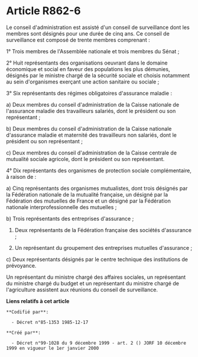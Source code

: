 # Article R862-6

Le conseil d'administration est assisté d'un conseil de surveillance dont les membres sont désignés pour une durée de cinq
ans. Ce conseil de surveillance est composé de trente membres comprenant :

1° Trois membres de l'Assemblée nationale et trois membres du Sénat ;

2° Huit représentants des organisations oeuvrant dans le domaine économique et social en faveur des populations les plus
démunies, désignés par le ministre chargé de la sécurité sociale et choisis notamment au sein d'organismes exerçant une
action sanitaire ou sociale ;

3° Six représentants des régimes obligatoires d'assurance maladie :

a) Deux membres du conseil d'administration de la Caisse nationale de l'assurance maladie des travailleurs salariés, dont le
président ou son représentant ;

b) Deux membres du conseil d'administration de la Caisse nationale d'assurance maladie et maternité des travailleurs non
salariés, dont le président ou son représentant ;

c) Deux membres du conseil d'administration de la Caisse centrale de mutualité sociale agricole, dont le président ou son
représentant.

4° Dix représentants des organismes de protection sociale complémentaire, à raison de :

a) Cinq représentants des organismes mutualistes, dont trois désignés par la Fédération nationale de la mutualité française,
un désigné par la Fédération des mutuelles de France et un désigné par la Fédération nationale interprofessionnelle des
mutuelles ;

b) Trois représentants des entreprises d'assurance ;

1. Deux représentants de la Fédération française des sociétés d'assurance ;

2. Un représentant du groupement des entreprises mutuelles d'assurance ;

c) Deux représentants désignés par le centre technique des institutions de prévoyance.

Un représentant du ministre chargé des affaires sociales, un représentant du ministre chargé du budget et un représentant du
ministre chargé de l'agriculture assistent aux réunions du conseil de surveillance.

**Liens relatifs à cet article**

	**Codifié par**:

	  - Décret n°85-1353 1985-12-17

	**Créé par**:

	  - Décret n°99-1028 du 9 décembre 1999 - art. 2 () JORF 10 décembre 1999 en vigueur le 1er janvier 2000
